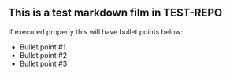 ## This is a test markdown film in TEST-REPO

If executed properly this will have bullet points below:

* Bullet point #1
* Bullet point #2
* Bullet point #3